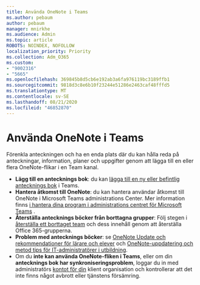 ```yaml
---
title: Använda OneNote i Teams
ms.author: pebaum
author: pebaum
manager: mnirkhe
ms.audience: Admin
ms.topic: article
ROBOTS: NOINDEX, NOFOLLOW
localization_priority: Priority
ms.collection: Adm_O365
ms.custom:
- "9002316"
- "5665"
ms.openlocfilehash: 369845b8d5cb6e192ab3a6fa976119bc3189ffb1
ms.sourcegitcommit: 9818d3c8e6b10f23244e51286e2463caf48fffd5
ms.translationtype: MT
ms.contentlocale: sv-SE
ms.lasthandoff: 08/21/2020
ms.locfileid: "46852870"
---
```

# <a name="using-onenote-in-teams"></a>Använda OneNote i Teams

Förenkla anteckningen och ha en enda plats där du kan hålla reda på anteckningar, information, planer och uppgifter genom att lägga till en eller flera OneNote-flikar i en Team kanal.

- **Lägg till en antecknings bok**: du kan [lägga till en ny eller befintlig antecknings bok](https://support.microsoft.com/office/add-a-onenote-notebook-to-teams-0ec78cc3-ba3b-4279-a88e-aa40af9865c2) i Teams.
- **Hantera åtkomst till OneNote**: du kan hantera användar åtkomst till OneNote i Microsoft Teams administrations Center. Mer information finns [i hantera dina program i administrations centret för Microsoft Teams](https://docs.microsoft.com/MicrosoftTeams/manage-apps) .
- **Återställa antecknings böcker från borttagna grupper**: Följ stegen i [återställa ett borttaget team](https://docs.microsoft.com/microsoftteams/archive-or-delete-a-team#restore-a-deleted-team) och dess innehåll genom att återställa Office 365-grupperna.
- **Problem med antecknings böcker**: se [OneNote Update och rekommendationer för lärare och elever](https://support.office.com/article/onenote-update-and-best-practices-for-educators-and-students-dde775f0-8b06-4263-8b54-1e9ddc3dd146) och [OneNote-uppdatering och metod tips för IT-administratörer i utbildning](https://support.office.com/article/onenote-update-and-best-practices-for-it-admins-in-education-9d78f2b2-5e25-4288-b597-b4ba463c7b46).
- Om du **inte kan använda OneNote-fliken i Teams**, eller om din **antecknings bok har synkroniseringsproblem**, loggar du in med administratörs [kontot för din](https://docs.microsoft.com/office365/enterprise/view-service-health) klient organisation och kontrollerar att det inte finns något avbrott eller tjänstens försämring.
